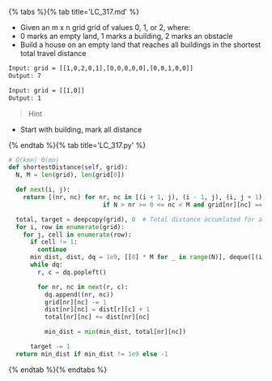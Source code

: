 {% tabs %}{% tab title='LC_317.md' %}

* Given an m x n grid grid of values 0, 1, or 2, where:
* 0 marks an empty land, 1 marks a building, 2 marks an obstacle
* Build a house on an empty land that reaches all buildings in the shortest total travel distance

```txt
Input: grid = [[1,0,2,0,1],[0,0,0,0,0],[0,0,1,0,0]]
Output: 7

Input: grid = [[1,0]]
Output: 1
```

> Hint

* Start with building, mark all distance

{% endtab %}{% tab title='LC_317.py' %}

```py
# O(kmn) O(mn)
def shortestDistance(self, grid):
  N, M = len(grid), len(grid[0])

  def next(i, j):
    return [(nr, nc) for nr, nc in [(i + 1, j), (i - 1, j), (i, j + 1), (i, j - 1)]
                          if N > nr >= 0 <= nc < M and grid[nr][nc] == target]

  total, target = deepcopy(grid), 0  # Total distance accumlated for all buildings
  for i, row in enumerate(grid):
    for j, cell in enumerate(row):
      if cell != 1:
        continue
      min_dist, dist, dq = 1e9, [[0] * M for _ in range(N)], deque([(i, j)])
      while dq:
        r, c = dq.popleft()

        for nr, nc in next(r, c):
          dq.append((nr, nc))
          grid[nr][nc] -= 1
          dist[nr][nc] = dist[r][c] + 1
          total[nr][nc] += dist[nr][nc]

          min_dist = min(min_dist, total[nr][nc])

      target -= 1
  return min_dist if min_dist != 1e9 else -1
```

{% endtab %}{% endtabs %}
